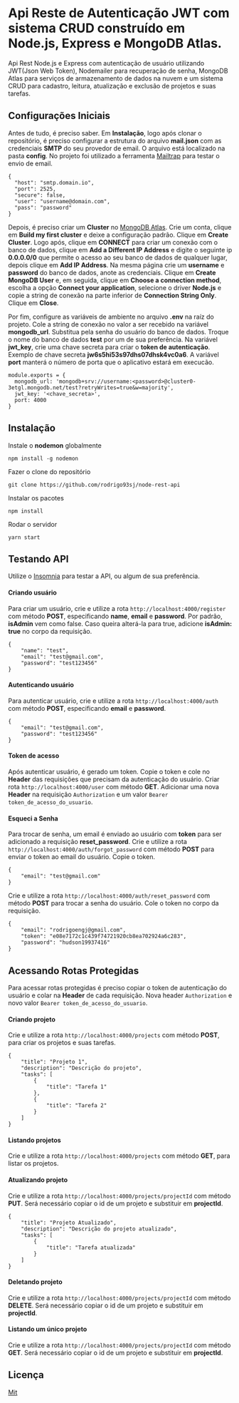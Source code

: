 # Api Reste de Autenticação JWT com sistema CRUD construído em Node.js, Express e MongoDB Atlas.

Api Rest Node.js e Express com autenticação de usuário utilizando JWT(Json Web Token), Nodemailer para recuperação de senha, MongoDB Atlas para serviços de armazenamento de dados na nuvem e um sistema CRUD para cadastro, leitura, atualização e exclusão de projetos e suas tarefas.

## Configurações Iniciais

Antes de tudo, é preciso saber. Em **Instalação**, logo após clonar o repositório, é preciso configurar a estrutura do arquivo **mail.json** com as credenciais **SMTP** do seu provedor de email. O arquivo está localizado na pasta **config**. No projeto foi utilizado a ferramenta [Mailtrap](https://mailtrap.io/) para testar o envio de email.

```
{
  "host": "smtp.domain.io",
  "port": 2525,
  "secure": false,
  "user": "username@domain.com",
  "pass": "password"
}
```

Depois, é preciso criar um **Cluster** no [MongoDB Atlas](https://www.mongodb.com/cloud/atlas). Crie um conta, clique em **Build my first cluster** e deixe a configuração padrão. Clique em **Create Cluster**. Logo após, clique em **CONNECT** para criar um conexão com o banco de dados, clique em **Add a Different IP Address** e digite o seguinte ip **0.0.0.0/0** que permite o acesso ao seu banco de dados de qualquer lugar, depois clique em __Add IP Address__. Na mesma página crie um **username** e **password** do banco de dados, anote as credenciais. Clique em **Create MongoDB User** e, em seguida, clique em **Choose a connection method**, escolha a opção **Connect your application**, selecione o driver **Node.js** e copie a string de conexão na parte inferior de **Connection String Only**. Clique em **Close**. 

Por fim, configure as variáveis de ambiente no arquivo **.env** na raíz do projeto. Cole a string de conexão no valor a ser recebido na variável **mongodb_url**. Substitua **<password>** pela senha do usuário do banco de dados. Troque o nome do banco de dados **test** por um de sua preferência. Na variável **jwt_key**, crie uma chave secreta para criar o **token de autenticação**. Exemplo de chave secreta **jw6s5hi53s97dhs07dhsk4vc0a6**. A variável **port** manterá o número de porta que o aplicativo estará em execucão.

```
module.exports = {
  mongodb_url: 'mongodb+srv://username:<password>@cluster0-3etgl.mongodb.net/test?retryWrites=true&w=majority',
  jwt_key: '<chave_secreta>',
  port: 4000
}
```

## Instalação

Instale o **nodemon** globalmente

```
npm install -g nodemon
```

Fazer o clone do repositório

```
git clone https://github.com/rodrigo93sj/node-rest-api
```

Instalar os pacotes

```
npm install 
```

Rodar o servidor

```
yarn start
```

## Testando API

Utilize o [Insomnia](https://insomnia.rest/) para testar a API, ou algum de sua preferência.

#### Criando usuário

Para criar um usuário, crie e utilize a rota ```http://localhost:4000/register``` com método **POST**, especificando **name**, **email** e **password**. Por padrão, **isAdmin** vem como false. Caso queira alterá-la para true, adicione **isAdmin: true** no corpo da requisição.

```
{
	"name": "test",
	"email": "test@gmail.com",
	"password": "test123456"
}
```

#### Autenticando usuário

Para autenticar usuário, crie e utilize a rota ```http://localhost:4000/auth``` com método **POST**, especificando **email** e **password**. 

```
{
	"email": "test@gmail.com",
	"password": "test123456"
}
```

#### Token de acesso

Após autenticar usuário, é gerado um token. Copie o token e cole no **Header** das requisições que precisam da autenticação do usuário. Criar rota ```http://localhost:4000/user``` com método **GET**. Adicionar uma nova **Header** na requisição ```Authorization``` e um valor ```Bearer token_de_acesso_do_usuario```.

#### Esqueci a Senha

Para trocar de senha, um email é enviado ao usuário com **token** para ser adicionado a requisição **reset_password**. Crie e utilize a rota ```http://localhost:4000/auth/forgot_password``` com método **POST** para enviar o token ao email do usuário. Copie o token.

```
{
	"email": "test@gmail.com"
}
```

Crie e utilize a rota ```http://localhost:4000/auth/reset_password``` com método **POST** para trocar a senha do usuário. Cole o token no corpo da requisição.

```
{
	"email": "rodrigoengj@gmail.com",
	"token": "e08e7172c1c439f74721920cb8ea702924a6c283",
	"password": "hudson19937416"
}
```

## Acessando Rotas Protegidas

Para acessar rotas protegidas é preciso copiar o token de autenticação do usuário e colar na **Header** de cada requisição. Nova header ```Authorization``` e novo valor ```Bearer token_de_acesso_do_usuario```.

#### Criando projeto

Crie e utilize a rota ```http://localhost:4000/projects``` com método **POST**, para criar os projetos e suas tarefas.
```
{
	"title": "Projeto 1",
	"description": "Descrição do projeto",
	"tasks": [
		{
			"title": "Tarefa 1"
		},
		{
			"title": "Tarefa 2"
		}
	]
}
```

#### Listando projetos

Crie e utilize a rota ```http://localhost:4000/projects``` com método **GET**, para listar os projetos.

#### Atualizando projeto

Crie e utilize a rota ```http://localhost:4000/projects/projectId``` com método **PUT**. Será necessário copiar o id de um projeto e substituir em **projectId**.

```
{
	"title": "Projeto Atualizado",
	"description": "Descrição do projeto atualizado",
	"tasks": [
		{
			"title": "Tarefa atualizada"
		}
	]
}
```

#### Deletando projeto

Crie e utilize a rota ```http://localhost:4000/projects/projectId``` com método **DELETE**. Será necessário copiar o id de um projeto e substituir em **projectId**.

#### Listando um único projeto

Crie e utilize a rota ```http://localhost:4000/projects/projectId``` com método **GET**. Será necessário copiar o id de um projeto e substituir em **projectId**.

## Licença

[Mit](http://escolhaumalicenca.com.br/licencas/mit/)